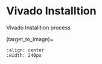# Vivado Installtion
Vivado Installtion process

(target_to_image)=

```{figure} images/xilinx_logo1.png
:align: center
:width: 240px
```


